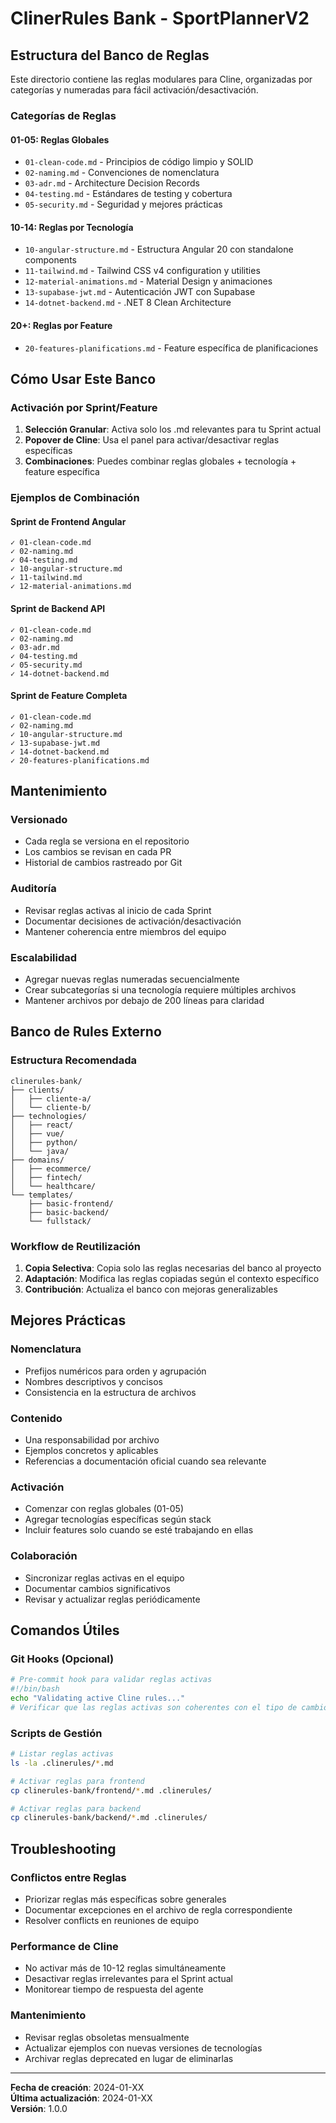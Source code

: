 # ClinerRules Bank - SportPlannerV2

## Estructura del Banco de Reglas

Este directorio contiene las reglas modulares para Cline, organizadas por categorías y numeradas para fácil activación/desactivación.

### Categorías de Reglas

#### 01-05: Reglas Globales
- `01-clean-code.md` - Principios de código limpio y SOLID
- `02-naming.md` - Convenciones de nomenclatura
- `03-adr.md` - Architecture Decision Records
- `04-testing.md` - Estándares de testing y cobertura
- `05-security.md` - Seguridad y mejores prácticas

#### 10-14: Reglas por Tecnología
- `10-angular-structure.md` - Estructura Angular 20 con standalone components
- `11-tailwind.md` - Tailwind CSS v4 configuration y utilities
- `12-material-animations.md` - Material Design y animaciones
- `13-supabase-jwt.md` - Autenticación JWT con Supabase
- `14-dotnet-backend.md` - .NET 8 Clean Architecture

#### 20+: Reglas por Feature
- `20-features-planifications.md` - Feature específica de planificaciones

## Cómo Usar Este Banco

### Activación por Sprint/Feature
1. **Selección Granular**: Activa solo los .md relevantes para tu Sprint actual
2. **Popover de Cline**: Usa el panel para activar/desactivar reglas específicas
3. **Combinaciones**: Puedes combinar reglas globales + tecnología + feature específica

### Ejemplos de Combinación

#### Sprint de Frontend Angular
```
✓ 01-clean-code.md
✓ 02-naming.md
✓ 04-testing.md
✓ 10-angular-structure.md
✓ 11-tailwind.md
✓ 12-material-animations.md
```

#### Sprint de Backend API
```
✓ 01-clean-code.md
✓ 02-naming.md
✓ 03-adr.md
✓ 04-testing.md
✓ 05-security.md
✓ 14-dotnet-backend.md
```

#### Sprint de Feature Completa
```
✓ 01-clean-code.md
✓ 02-naming.md
✓ 10-angular-structure.md
✓ 13-supabase-jwt.md
✓ 14-dotnet-backend.md
✓ 20-features-planifications.md
```

## Mantenimiento

### Versionado
- Cada regla se versiona en el repositorio
- Los cambios se revisan en cada PR
- Historial de cambios rastreado por Git

### Auditoría
- Revisar reglas activas al inicio de cada Sprint
- Documentar decisiones de activación/desactivación
- Mantener coherencia entre miembros del equipo

### Escalabilidad
- Agregar nuevas reglas numeradas secuencialmente
- Crear subcategorías si una tecnología requiere múltiples archivos
- Mantener archivos por debajo de 200 líneas para claridad

## Banco de Rules Externo

### Estructura Recomendada
```
clinerules-bank/
├── clients/
│   ├── cliente-a/
│   └── cliente-b/
├── technologies/
│   ├── react/
│   ├── vue/
│   ├── python/
│   └── java/
├── domains/
│   ├── ecommerce/
│   ├── fintech/
│   └── healthcare/
└── templates/
    ├── basic-frontend/
    ├── basic-backend/
    └── fullstack/
```

### Workflow de Reutilización
1. **Copia Selectiva**: Copia solo las reglas necesarias del banco al proyecto
2. **Adaptación**: Modifica las reglas copiadas según el contexto específico
3. **Contribución**: Actualiza el banco con mejoras generalizables

## Mejores Prácticas

### Nomenclatura
- Prefijos numéricos para orden y agrupación
- Nombres descriptivos y concisos
- Consistencia en la estructura de archivos

### Contenido
- Una responsabilidad por archivo
- Ejemplos concretos y aplicables
- Referencias a documentación oficial cuando sea relevante

### Activación
- Comenzar con reglas globales (01-05)
- Agregar tecnologías específicas según stack
- Incluir features solo cuando se esté trabajando en ellas

### Colaboración
- Sincronizar reglas activas en el equipo
- Documentar cambios significativos
- Revisar y actualizar reglas periódicamente

## Comandos Útiles

### Git Hooks (Opcional)
```bash
# Pre-commit hook para validar reglas activas
#!/bin/bash
echo "Validating active Cline rules..."
# Verificar que las reglas activas son coherentes con el tipo de cambios
```

### Scripts de Gestión
```bash
# Listar reglas activas
ls -la .clinerules/*.md

# Activar reglas para frontend
cp clinerules-bank/frontend/*.md .clinerules/

# Activar reglas para backend
cp clinerules-bank/backend/*.md .clinerules/
```

## Troubleshooting

### Conflictos entre Reglas
- Priorizar reglas más específicas sobre generales
- Documentar excepciones en el archivo de regla correspondiente
- Resolver conflicts en reuniones de equipo

### Performance de Cline
- No activar más de 10-12 reglas simultáneamente
- Desactivar reglas irrelevantes para el Sprint actual
- Monitorear tiempo de respuesta del agente

### Mantenimiento
- Revisar reglas obsoletas mensualmente
- Actualizar ejemplos con nuevas versiones de tecnologías
- Archivar reglas deprecated en lugar de eliminarlas

---

**Fecha de creación**: 2024-01-XX  
**Última actualización**: 2024-01-XX  
**Versión**: 1.0.0

